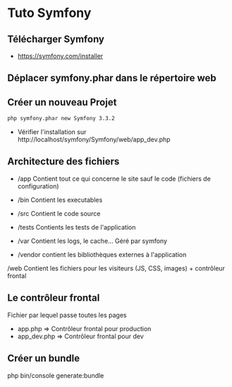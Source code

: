 # Tuto Symfony
## Télécharger Symfony 
* https://symfony.com/installer

## Déplacer symfony.phar dans le répertoire web

## Créer un nouveau Projet
```bash
php symfony.phar new Symfony 3.3.2
```
* Vérifier l'installation sur http://localhost/symfony/Symfony/web/app_dev.php

## Architecture des fichiers
* /app
Contient tout ce qui concerne le site sauf le code (fichiers de configuration)

* /bin
Contient les executables 

* /src
Contient le code source

* /tests
Contients les tests de l'application

* /var
Contient les logs, le cache... Géré par symfony

* /vendor
contient les bibliothèques externes à l'application

/web
Contient les fichiers pour les visiteurs (JS, CSS, images) + contrôleur frontal

## Le contrôleur frontal
Fichier par lequel passe toutes les pages
* app.php => Contrôleur frontal pour production
* app_dev.php => Contrôleur frontal pour dev

## Créer un bundle
php bin/console generate:bundle